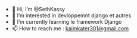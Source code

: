 - 👋 Hi, I’m @SethKassy
- 👀 I’m interested in devloppemnt django et autres
- 🌱 I’m currently learning le framework Django
- 📫 How to reach me : kaimkater301@gmail.com
<!---
SethKassy/SethKassy is a ✨ special ✨ repository because its `README.md` (this file) appears on your GitHub profile.
You can click the Preview link to take a look at your changes.
--->
